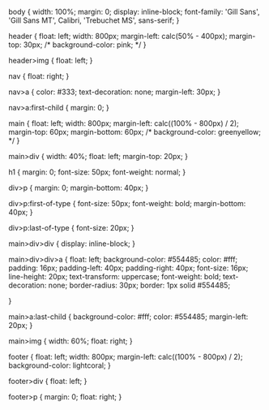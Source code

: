 body {
    width: 100%;
    margin: 0;
    display: inline-block;
    font-family: 'Gill Sans', 'Gill Sans MT', Calibri, 'Trebuchet MS', sans-serif;
}

header {
    float: left;
    width: 800px;
    margin-left: calc(50% - 400px);
    margin-top: 30px;
    /* background-color: pink; */
}

header>img {
    float: left;
}

nav {
    float: right;
}

nav>a {
    color: #333;
    text-decoration: none;
    margin-left: 30px;
}

nav>a:first-child {
    margin: 0;
}


main {
    float: left;
    width: 800px;
    margin-left: calc((100% - 800px) / 2);
    margin-top: 60px;
    margin-bottom: 60px;
    /* background-color: greenyellow; */
}

main>div {
    width: 40%;
    float: left;
    margin-top: 20px;
}

h1 {
    margin: 0;
    font-size: 50px;
    font-weight: normal;
}

div>p {
    margin: 0;
    margin-bottom: 40px;
}

div>p:first-of-type {
    font-size: 50px;
    font-weight: bold;
    margin-bottom: 40px;
}

div>p:last-of-type {
    font-size: 20px;
}

main>div>div {
    display: inline-block;
}

main>div>div>a {
    float: left;
    background-color: #554485;
    color: #fff;
    padding: 16px;
    padding-left: 40px;
    padding-right: 40px;
    font-size: 16px;
    line-height: 20px;
    text-transform: uppercase;
    font-weight: bold;
    text-decoration: none;
    border-radius: 30px;
    border: 1px solid #554485;


}

main>a:last-child {
    background-color: #fff;
    color: #554485;
    margin-left: 20px;
}

main>img {
    width: 60%;
    float: right;
}

footer {
    float: left;
    width: 800px;
    margin-left: calc((100% - 800px) / 2);
    background-color: lightcoral;
}

footer>div {
    float: left;
}

footer>p {
    margin: 0;
    float: right;
}